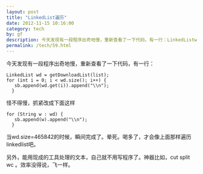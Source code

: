 ```yaml
---
layout: post
title: "LinkedList遍历"
date: 2012-11-15 10:16:00
category: tech
by: gf
description: 今天发现有一段程序出奇地慢，重新查看了一下代码，有一行：LinkedListwd=getDownloadList(list);for(inti=0;i&lt;wd.size();i++){sb.append(wd.get(i)).append(&quot;\\n&quot;
permalink: /tech/59.html
---
```

今天发现有一段程序出奇地慢，重新查看了一下代码，有一行：

    LinkedList wd = getDownloadList(list);
    for (int i = 0; i < wd.size(); i++) {
       sb.append(wd.get(i)).append("\\n");
      }

怪不得慢，抓紧改成下面这样

    for (String w : wd) {
       sb.append(w).append("\\n");
      }

当wd.size=465842的时候，瞬间完成了。晕死。喝多了，才会像上面那样遍历linkedlist吧。

另外，能用现成的工具处理的文本，自己就不用写程序了。神器比如，cut split wc 。效率没得说，飞一样。
